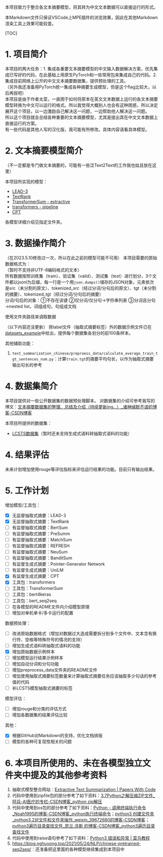 本项目致力于整合各文本摘要模型，将其转为中文文本数据可以直接运行的形式。

本Markdown文件只保证VSCode上MPE插件的浏览效果，因此在其他Markdown渲染工具上效果可能较差。

[TOC]

# 1. 项目简介
本项目的两大任务：1. 集成各重要文本摘要模型的中文输入数据解决方案，优先集成已写好的代码，在此基础上用原生PyTorch和一些常用包来集成自己的代码。2. 集成目前网络上公开的中文文本摘要数据集，提供预处理的工具。  
（另外我还准备用PyTorch统一集成各种摘要生成模型，但是这个flag比较大，以后再拔吧）  
本项目是由于作者太菜，一直困于如何将原本在英文文本数据上运行的各文本摘要模型转换为中文可以运行的格式。所以我觉得大概别人也会有这种困惑，所以决定展开这个项目，以一边激励自己解决这一问题，一边帮助他人解决这一问题。  
所以这个项目就会总结各种重要的文本摘要模型，尤其是提出其在中文文本数据上直接运行的方案。  
有一些代码是其他人写的汉化版，我可能有所修改。具体内容请看具体模型。
# 2. 文本摘要模型简介
（不一定都是专门做文本摘要的，可能有一些泛Text2Text的工作我也姑且放在这里）

本项目所实现的模型：
- [LEAD-3](./models/lead3)
- [TextRank](./models/textrank)
- [TransformerSum - extractive](./models/transformersum/extractive)
- [transformers - pipeline](./models/transformers_pipeline)
- [CPT](./models/cpt)

各模型详细介绍见指定文件夹。
# 3. 数据操作简介
（在2023.5.10修改过一次，所以在此之前的模型可能不可用）
本项目需要的原始数据格式为：  
（暂时不支持非UTF-8编码格式的文本）  
所有数据按照训练集（train）、验证集（valid）、测试集（test）进行划分，3个文件都以jsonl为后缀，每一行是一个用`json.dumps()`储存的JSON对象，元素依次是src（未分割的原文）、tokenized_src（经过分词/分句后的原文）、tgt（未分割的摘要）、tokenized_tgt（经过分词/分句后的摘要）  
分词/句后的对象：①不存在该键 ②仅分词/仅分句→字符串列表 ③分词且分句→nested list，词组成句，句组成文档  

使用文件夹路径来调取数据

（以下内容还没更新）
除label文件（抽取式摘要标签）外的数据示例文件已在[datasets_example](./datasets_example)中给出，提供每个数据集各划分的前100条样本。

其他辅助功能：
1. `text_summarization_chinese/preproess_data/calculate_average_train_tgt_sentences_num.py`：计算`train.tgt`的摘要平均句长，以作为抽取式摘要输出句长的参考
# 4. 数据集简介
本项目提供对一些公开数据集的数据预处理脚本。
对数据集的介绍可参考我写的博文：[文本摘要数据集的整理、总结及介绍（持续更新ing...）_诸神缄默不语的博客-CSDN博客](https://blog.csdn.net/PolarisRisingWar/article/details/122987556)

本项目所提供的数据集：
- [LCSTS数据集](./preproess_data/specific_datasets/lcsts.py)（暂时还未支持生成式语料转抽取式语料的功能）
# 4. 结果评估
未来计划增加使用rouge等评估指标来评估运行结果的功能。目前只有输出结果。
# 5. 工作计划
增加模型/工具包：
- [x] 无监督抽取式摘要：LEAD-3
- [x] 无监督抽取式摘要：TextRank
- [ ] 有监督抽取式摘要：BertSum
- [ ] 有监督抽取式摘要：PreSumm
- [ ] 有监督抽取式摘要：MatchSum
- [ ] 有监督抽取式摘要：REFRESH
- [ ] 有监督抽取式摘要：NeuSum
- [ ] 有监督抽取式摘要：BanditSum
- [ ] 有监督生成式摘要：Pointer-Generator Network
- [ ] 有监督生成式摘要：UniLM
- [x] 有监督生成式摘要：CPT
- [x] 工具包：transformers
- [ ] 工具包：TransformerSum
- [ ] 工具包：bert4keras
- [ ] 工具包：bert_seq2seq
- [ ] 在各模型的README文件内介绍模型原理
- [ ] 增加对单机单卡/多卡运行的配置

数据预处理：
- [ ] 改进原始数据格式（增加对数据过大造成需要拆分到多个文件中、文本含有换行符、空格等特殊符号的情况的支持）
- [ ] 增加生成式语料转抽取式语料的功能
- [x] 增加原始数据示例样本
- [ ] 增加模型运行结果示例样本
- [ ] 增加自动分词和分句功能
- [ ] 增加preprocess_data文件夹的README文件
- [ ] 增加使用抽取式摘要标签数量来计算抽取式摘要任务应该抽取多少句话的参考值的代码
- [ ] 补LCSTS模型抽取式摘要的标签

模型评估：
- [ ] 增加rouge和分类的评估方式
- [ ] 增加各数据集的结果评估比较

其他：
- [x] 根据GitHub对Markdown的支持，优化文档排版
- [ ] 模型的各种可复现性相关的问题

# 6. 本项目所使用的、未在各模型独立文件夹中提及的其他参考资料
1. 抽取式模型整合网站：[Extractive Text Summarization | Papers With Code](https://paperswithcode.com/task/extractive-document-summarization)
2. 代码中使用到zipfile包的部分参考了如下资料：[3.7Python之解压缩ZIP文件_阿兵-AI医疗的专栏-CSDN博客_python zip解压](https://blog.csdn.net/webzhuce/article/details/79950027)
3. 代码中使用到os包的部分参考了如下资料：[Python - 调用终端执行命令_Noah1995的博客-CSDN博客_python执行终端命令](https://blog.csdn.net/weixin_42368421/article/details/98625365)；[python3 创建文件夹_python3.2对文件和文件夹操作_weixin_39672680的博客-CSDN博客](https://blog.csdn.net/weixin_39672680/article/details/110284950)；[python3遍历目录查找文件_昆兰.沃斯 的博客-CSDN博客_python3遍历目录查找文件](https://blog.csdn.net/qq_36523839/article/details/72974517)
4. 代码中使用到raise语句参考了如下资料：[Python3 错误和异常 | 菜鸟教程](https://www.runoob.com/python3/python3-errors-execptions.html)
5. <https://blog.nghuyong.top/2021/05/24/NLP/chinese-pretrained-seq2seq/>：还准备把这里面的各种模型继续集成到本项目中